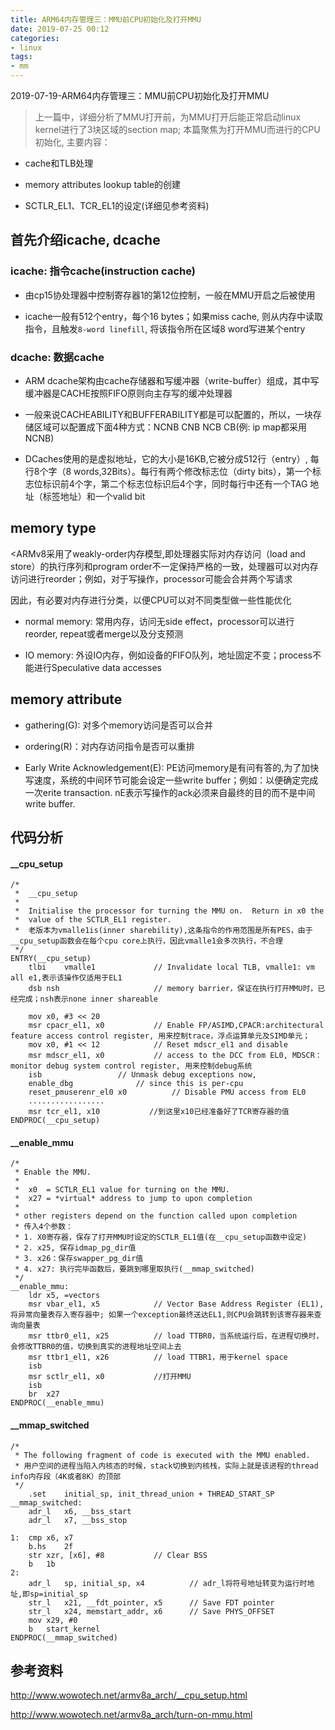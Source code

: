 ```yaml
---
title: ARM64内存管理三：MMU前CPU初始化及打开MMU
date: 2019-07-25 00:12
categories:
- linux
tags:
- mm
---
```


2019-07-19-ARM64内存管理三：MMU前CPU初始化及打开MMU

>上一篇中，详细分析了MMU打开前，为MMU打开后能正常启动linux kernel进行了3块区域的section map; 本篇聚焦为打开MMU而进行的CPU初始化, 主要内容：

* cache和TLB处理

* memory attributes lookup table的创建

* SCTLR_EL1、TCR_EL1的设定(详细见参考资料)

## 首先介绍icache, dcache

### icache: 指令cache(instruction cache)

* 由cp15协处理器中控制寄存器1的第12位控制，一般在MMU开启之后被使用

* icache一般有512个entry，每个16 bytes；如果miss cache, 则从内存中读取指令，且触发`8-word linefill`, 将该指令所在区域8 word写进某个entry

### dcache: 数据cache

* ARM dcache架构由cache存储器和写缓冲器（write-buffer）组成，其中写缓冲器是CACHE按照FIFO原则向主存写的缓冲处理器

* 一般来说CACHEABILITY和BUFFERABILITY都是可以配置的，所以，一块存储区域可以配置成下面4种方式：NCNB CNB NCB CB(例: ip map都采用NCNB)

* DCaches使用的是虚拟地址，它的大小是16KB,它被分成512行（entry）, 每行8个字（8 words,32Bits）。每行有两个修改标志位（dirty bits），第一个标志位标识前4个字，第二个标志位标识后4个字，同时每行中还有一个TAG 地址（标签地址）和一个valid bit

## memory type

<ARMv8采用了weakly-order内存模型,即处理器实际对内存访问（load and store）的执行序列和program order不一定保持严格的一致，处理器可以对内存访问进行reorder；例如，对于写操作，processor可能会合并两个写请求

因此，有必要对内存进行分类，以便CPU可以对不同类型做一些性能优化

* normal memory: 常用内存，访问无side effect，processor可以进行reorder, repeat或者merge以及分支预测

* IO memory: 外设IO内存，例如设备的FIFO队列，地址固定不变；process不能进行Speculative data accesses

## memory attribute

* gathering(G): 对多个memory访问是否可以合并

* ordering(R)：对内存访问指令是否可以重排

* Early Write Acknowledgement(E): PE访问memory是有问有答的,为了加快写速度，系统的中间环节可能会设定一些write buffer；例如：以便确定完成一次erite transaction. nE表示写操作的ack必须来自最终的目的而不是中间write buffer.

## 代码分析

#### __cpu_setup

``` assembly
/*
 *	__cpu_setup
 *
 *	Initialise the processor for turning the MMU on.  Return in x0 the
 *	value of the SCTLR_EL1 register.
 *  老版本为vmalle1is(inner sharebility),这条指令的作用范围是所有PES，由于__cpu_setup函数会在每个cpu core上执行，因此vmalle1会多次执行，不合理
 */
ENTRY(__cpu_setup)
	tlbi	vmalle1				// Invalidate local TLB, vmalle1: vm all e1,表示该操作仅适用于EL1
	dsb	nsh                     // memory barrier，保证在执行打开MMU时，已经完成；nsh表示none inner shareable

	mov	x0, #3 << 20
	msr	cpacr_el1, x0			// Enable FP/ASIMD,CPACR:architectural feature access control register, 用来控制trace，浮点运算单元及SIMD单元；
	mov	x0, #1 << 12			// Reset mdscr_el1 and disable
	msr	mdscr_el1, x0			// access to the DCC from EL0, MDSCR： monitor debug system control register, 用来控制debug系统
	isb					// Unmask debug exceptions now,
	enable_dbg				// since this is per-cpu
	reset_pmuserenr_el0 x0			// Disable PMU access from EL0
	.................
	msr	tcr_el1, x10           //到这里x10已经准备好了TCR寄存器的值
ENDPROC(__cpu_setup)
```

#### __enable_mmu

``` assembly
/*
 * Enable the MMU.
 *
 *  x0  = SCTLR_EL1 value for turning on the MMU.
 *  x27 = *virtual* address to jump to upon completion
 *
 * other registers depend on the function called upon completion
 * 传入4个参数：
 * 1. X0寄存器，保存了打开MMU时设定的SCTLR_EL1值(在__cpu_setup函数中设定)
 * 2. x25, 保存idmap_pg_dir值
 * 3. x26：保存swapper_pg_dir值
 * 4. x27: 执行完毕函数后，要跳到哪里取执行(__mmap_switched)
 */
__enable_mmu:
	ldr	x5, =vectors
	msr	vbar_el1, x5            // Vector Base Address Register (EL1), 将异常向量表存入寄存器中; 如果一个exception最终送达EL1,则CPU会跳转到该寄存器来查询向量表
	msr	ttbr0_el1, x25			// load TTBR0，当系统运行后，在进程切换时，会修改TTBR0的值，切换到真实的进程地址空间上去
	msr	ttbr1_el1, x26			// load TTBR1，用于kernel space
	isb
	msr	sctlr_el1, x0           //打开MMU
	isb
	br	x27
ENDPROC(__enable_mmu)
```


#### __mmap_switched

``` assembly
/*
 * The following fragment of code is executed with the MMU enabled.
 * 用户空间的进程当陷入内核态的时候，stack切换到内核栈，实际上就是该进程的thread info内存段（4K或者8K）的顶部
 */
	.set	initial_sp, init_thread_union + THREAD_START_SP
__mmap_switched:
	adr_l	x6, __bss_start
	adr_l	x7, __bss_stop

1:	cmp	x6, x7
	b.hs	2f
	str	xzr, [x6], #8			// Clear BSS
	b	1b
2:
	adr_l	sp, initial_sp, x4          // adr_l将符号地址转变为运行时地址,即sp=initial_sp
	str_l	x21, __fdt_pointer, x5		// Save FDT pointer
	str_l	x24, memstart_addr, x6		// Save PHYS_OFFSET
	mov	x29, #0
	b	start_kernel
ENDPROC(__mmap_switched)
```

## 参考资料

http://www.wowotech.net/armv8a_arch/__cpu_setup.html

http://www.wowotech.net/armv8a_arch/turn-on-mmu.html
